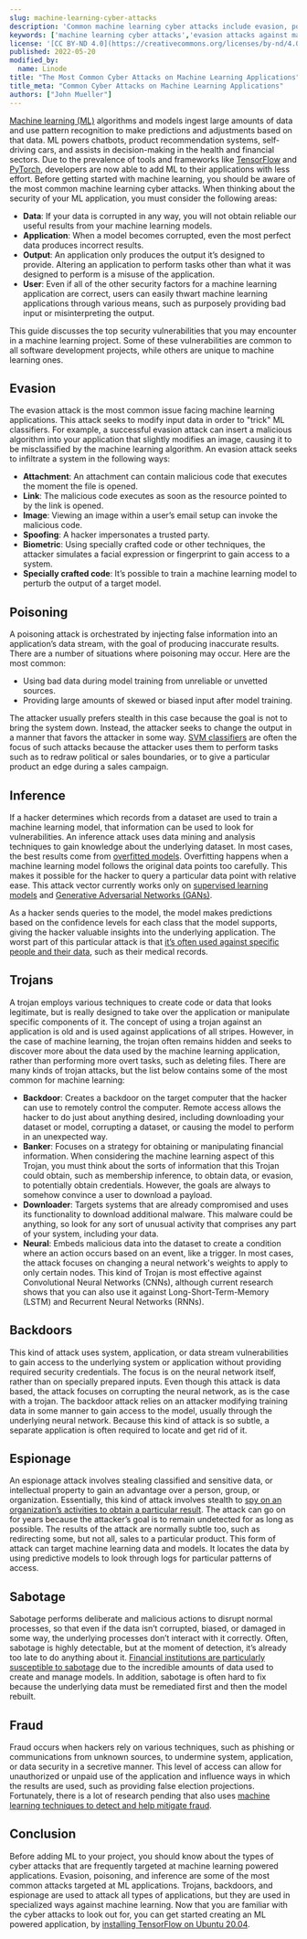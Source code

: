 ```yaml
---
slug: machine-learning-cyber-attacks
description: 'Common machine learning cyber attacks include evasion, poisoning, and inference attacks. In this guide, learn about each attack and the areas of an ML application they target.'
keywords: ['machine learning cyber attacks','evasion attacks against machine learning']
license: '[CC BY-ND 4.0](https://creativecommons.org/licenses/by-nd/4.0)'
published: 2022-05-20
modified_by:
  name: Linode
title: "The Most Common Cyber Attacks on Machine Learning Applications"
title_meta: "Common Cyber Attacks on Machine Learning Applications"
authors: ["John Mueller"]
---
```


[Machine learning (ML)](/docs/guides/history-of-machine-learning/) algorithms and models ingest large amounts of data and use pattern recognition to make predictions and adjustments based on that data. ML powers chatbots, product recommendation systems, self-driving cars, and assists in decision-making in the health and financial sectors. Due to the prevalence of tools and frameworks like [TensorFlow](/docs/guides/how-to-install-tensorflow/) and [PyTorch](/docs/guides/pytorch-installation-ubuntu-2004/), developers are now able to add ML to their applications with less effort. Before getting started with machine learning, you should be aware of the most common machine learning cyber attacks. When thinking about the security of your ML application, you must consider the following areas:

- **Data**: If your data is corrupted in any way, you will not obtain reliable our useful results from your machine learning models.
- **Application**: When a model becomes corrupted, even the most perfect data produces incorrect results.
- **Output**: An application only produces the output it’s designed to provide. Altering an application to perform tasks other than what it was designed to perform is a misuse of the application.
- **User**: Even if all of the other security factors for a machine learning application are correct, users can easily thwart machine learning applications through various means, such as purposely providing bad input or misinterpreting the output.

This guide discusses the top security vulnerabilities that you may encounter in a machine learning project. Some of these vulnerabilities are common to all software development projects, while others are unique to machine learning ones.

## Evasion

The evasion attack is the most common issue facing machine learning applications. This attack seeks to modify input data in order to "trick" ML classifiers. For example, a successful evasion attack can insert a malicious algorithm into your application that slightly modifies an image, causing it to be misclassified by the machine learning algorithm. An evasion attack seeks to infiltrate a system in the following ways:

- **Attachment**: An attachment can contain malicious code that executes the moment the file is opened.
- **Link**: The malicious code executes as soon as the resource pointed to by the link is opened.
- **Image**: Viewing an image within a user’s email setup can invoke the malicious code.
- **Spoofing**: A hacker impersonates a trusted party.
- **Biometric**: Using specially crafted code or other techniques, the attacker simulates a facial expression or fingerprint to gain access to a system.
- **Specially crafted code**: It’s possible to train a machine learning model to perturb the output of a target model.

## Poisoning

A poisoning attack is orchestrated by injecting false information into an application’s data stream, with the goal of producing inaccurate results. There are a number of situations where poisoning may occur. Here are the most common:

- Using bad data during model training from unreliable or unvetted sources.
- Providing large amounts of skewed or biased input after model training.

The attacker usually prefers stealth in this case because the goal is not to bring the system down. Instead, the attacker seeks to change the output in a manner that favors the attacker in some way. [SVM classifiers](https://secml.readthedocs.io/en/stable/tutorials/05-Poisoning.html) are often the focus of such attacks because the attacker uses them to perform tasks such as to redraw political or sales boundaries, or to give a particular product an edge during a sales campaign.

## Inference

If a hacker determines which records from a dataset are used to train a machine learning model, that information can be used to look for vulnerabilities. An inference attack uses data mining and analysis techniques to gain knowledge about the underlying dataset. In most cases, the best results come from [overfitted models](https://en.wikipedia.org/wiki/Overfitting). Overfitting happens when a machine learning model follows the original data points too carefully. This makes it possible for the hacker to query a particular data point with relative ease. This attack vector currently works only on [supervised learning models](/docs/guides/introduction-to-machine-learning-training-and-inference#an-introduction-to-training-and-inference) and [Generative Adversarial Networks (GANs)](https://en.wikipedia.org/wiki/Generative_adversarial_network).

As a hacker sends queries to the model, the model makes predictions based on the confidence levels for each class that the model supports, giving the hacker valuable insights into the underlying application. The worst part of this particular attack is that [it’s often used against specific people and their data](https://medium.com/disaitek/demystifying-the-membership-inference-attack-e33e510a0c39), such as their medical records.

## Trojans

A trojan employs various techniques to create code or data that looks legitimate, but is really designed to take over the application or manipulate specific components of it. The concept of using a trojan against an application is old and is used against applications of all stripes. However, in the case of machine learning, the trojan often remains hidden and seeks to discover more about the data used by the machine learning application, rather than performing more overt tasks, such as deleting files. There are many kinds of trojan attacks, but the list below contains some of the most common for machine learning:

- **Backdoor**: Creates a backdoor on the target computer that the hacker can use to remotely control the computer. Remote access allows the hacker to do just about anything desired, including downloading your dataset or model, corrupting a dataset, or causing the model to perform in an unexpected way.
- **Banker**: Focuses on a strategy for obtaining or manipulating financial information. When considering the machine learning aspect of this Trojan, you must think about the sorts of information that this Trojan could obtain, such as membership inference, to obtain data, or evasion, to potentially obtain credentials. However, the goals are always to somehow convince a user to download a payload.
- **Downloader**: Targets systems that are already compromised and uses its functionality to download additional malware. This malware could be anything, so look for any sort of unusual activity that comprises any part of your system, including your data.
- **Neural**: Embeds malicious data into the dataset to create a condition where an action occurs based on an event, like a trigger. In most cases, the attack focuses on changing a neural network's weights to apply to only certain nodes. This kind of Trojan is most effective against Convolutional Neural Networks (CNNs), although current research shows that you can also use it against Long-Short-Term-Memory (LSTM) and Recurrent Neural Networks (RNNs).

## Backdoors

This kind of attack uses system, application, or data stream vulnerabilities to gain access to the underlying system or application without providing required security credentials. The focus is on the neural network itself, rather than on specially prepared inputs. Even though this attack is data based, the attack focuses on corrupting the neural network, as is the case with a trojan. The backdoor attack relies on an attacker modifying training data in some manner to gain access to the model, usually through the underlying neural network. Because this kind of attack is so subtle, a separate application is often required to locate and get rid of it.

## Espionage

An espionage attack involves stealing classified and sensitive data, or intellectual property to gain an advantage over a person, group, or organization. Essentially, this kind of attack involves stealth to [spy on an organization’s activities to obtain a particular result](https://wwwfr.uni.lu/snt/news_events/new_machine_learning_methods_prevent_cyber_espionage). The attack can go on for years because the attacker’s goal is to remain undetected for as long as possible. The results of the attack are normally subtle too, such as redirecting some, but not all, sales to a particular product. This form of attack can target machine learning data and models. It locates the data by using predictive models to look through logs for particular patterns of access.

## Sabotage

Sabotage performs deliberate and malicious actions to disrupt normal processes, so that even if the data isn’t corrupted, biased, or damaged in some way, the underlying processes don’t interact with it correctly. Often, sabotage is highly detectable, but at the moment of detection, it’s already too late to do anything about it. [Financial institutions are particularly susceptible to sabotage](https://gizmodo.com/banks-using-ai-are-ripe-for-russian-sabotage-report-1848687118) due to the incredible amounts of data used to create and manage models. In addition, sabotage is often hard to fix because the underlying data must be remediated first and then the model rebuilt.

## Fraud

Fraud occurs when hackers rely on various techniques, such as phishing or communications from unknown sources, to undermine system, application, or data security in a secretive manner. This level of access can allow for unauthorized or unpaid use of the application and influence ways in which the results are used, such as providing false election projections. Fortunately, there is a lot of research pending that also uses [machine learning techniques to detect and help mitigate fraud](https://spd.group/machine-learning/fraud-detection-with-machine-learning/).

## Conclusion

Before adding ML to your project, you should know about the types of cyber attacks that are frequently targeted at machine learning powered applications. Evasion, poisoning, and inference are some of the most common attacks targeted at ML applications. Trojans, backdoors, and espionage are used to attack all types of applications, but they are used in specialized ways against machine learning. Now that you are familiar with the cyber attacks to look out for, you can get started creating an ML powered application, by [installing TensorFlow on Ubuntu 20.04](/docs/guides/how-to-install-tensorflow/).


